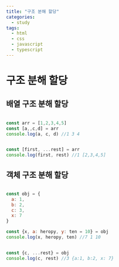 ```yaml
---
title: "구조 분해 할당"
categories:
  - study
tags:
  - html
  - css
  - javascript
  - typescript
---
```


# 구조 분해 할당

## 배열 구조 분해 할당

```javascript

const arr = [1,2,3,4,5]
const [a,,c,d] = arr
console.log(a, c, d) //1 3 4


const [first, ...rest] = arr
console.log(first, rest) //1 [2,3,4,5]
```

## 객체 구조 분해 할당

```javascript

const obj = {
  a: 1,
  b: 2,
  c: 3,
  x: 7
}

const {x, a: heropy, y: ten = 10} = obj
console.log(x, heropy, ten) //7 1 10


const {c, ...rest} = obj
console.log(c, rest) //3 {a:1, b:2, x: 7}

```